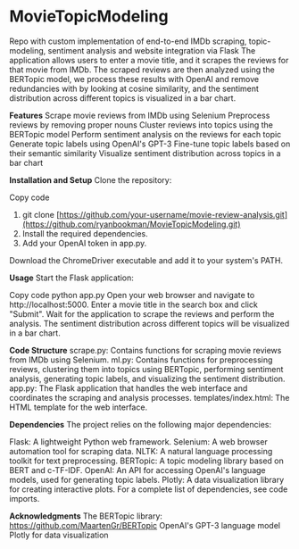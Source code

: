 # MovieTopicModeling
Repo with custom implementation of end-to-end IMDb scraping, topic-modeling, sentiment analysis and website integration via Flask The application allows users to enter a movie title, and it scrapes the reviews for that movie from IMDb. The scraped reviews are then analyzed using the BERTopic model, we process these results with OpenAI and remove redundancies with by looking at cosine similarity, and the sentiment distribution across different topics is visualized in a bar chart.

**Features**
Scrape movie reviews from IMDb using Selenium
Preprocess reviews by removing proper nouns
Cluster reviews into topics using the BERTopic model
Perform sentiment analysis on the reviews for each topic
Generate topic labels using OpenAI's GPT-3
Fine-tune topic labels based on their semantic similarity
Visualize sentiment distribution across topics in a bar chart

**Installation and Setup**
Clone the repository:

Copy code
1. git clone [https://github.com/your-username/movie-review-analysis.git](https://github.com/ryanbookman/MovieTopicModeling.git)
2. Install the required dependencies.
3. Add your OpenAI token in app.py.

Download the ChromeDriver executable and add it to your system's PATH.

**Usage**
Start the Flask application:

Copy code
python app.py
Open your web browser and navigate to http://localhost:5000.
Enter a movie title in the search box and click "Submit".
Wait for the application to scrape the reviews and perform the analysis.
The sentiment distribution across different topics will be visualized in a bar chart.

**Code Structure**
scrape.py: Contains functions for scraping movie reviews from IMDb using Selenium.
ml.py: Contains functions for preprocessing reviews, clustering them into topics using BERTopic, performing sentiment analysis, generating topic labels, and visualizing the sentiment distribution.
app.py: The Flask application that handles the web interface and coordinates the scraping and analysis processes.
templates/index.html: The HTML template for the web interface.

**Dependencies**
The project relies on the following major dependencies:

Flask: A lightweight Python web framework.
Selenium: A web browser automation tool for scraping data.
NLTK: A natural language processing toolkit for text preprocessing.
BERTopic: A topic modeling library based on BERT and c-TF-IDF.
OpenAI: An API for accessing OpenAI's language models, used for generating topic labels.
Plotly: A data visualization library for creating interactive plots.
For a complete list of dependencies, see code imports.


**Acknowledgments**
The BERTopic library: https://github.com/MaartenGr/BERTopic
OpenAI's GPT-3 language model
Plotly for data visualization
